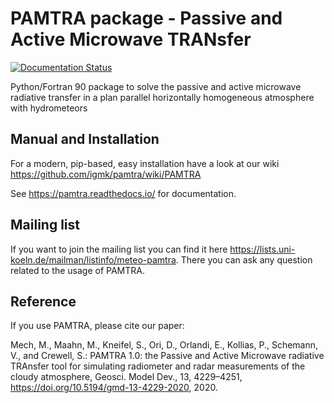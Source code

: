 # PAMTRA package - Passive and Active Microwave TRANsfer 

[![Documentation Status](https://readthedocs.org/projects/pamtra/badge/?version=latest)](https://pamtra.readthedocs.io/en/latest/?badge=latest)


Python/Fortran 90 package to solve the passive and active microwave radiative transfer in a plan parallel horizontally homogeneous atmosphere with hydrometeors

## Manual and Installation
For a modern, pip-based, easy installation have a look at our wiki https://github.com/igmk/pamtra/wiki/PAMTRA

See https://pamtra.readthedocs.io/ for documentation.

## Mailing list

If you want to join the mailing list you can find it here https://lists.uni-koeln.de/mailman/listinfo/meteo-pamtra. There you can ask any question related to the usage of PAMTRA.

## Reference

If you use PAMTRA, please cite our paper:

Mech, M., Maahn, M., Kneifel, S., Ori, D., Orlandi, E., Kollias, P., Schemann, V., and Crewell, S.: PAMTRA 1.0: the Passive and Active Microwave radiative TRAnsfer tool for simulating radiometer and radar measurements of the cloudy atmosphere, Geosci. Model Dev., 13, 4229–4251, https://doi.org/10.5194/gmd-13-4229-2020, 2020.

